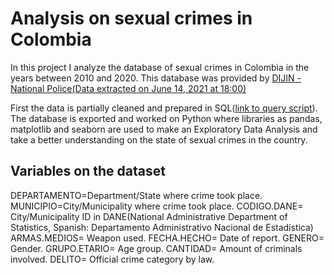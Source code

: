 # Analysis on sexual crimes in Colombia 

In this project I analyze the database of sexual crimes in Colombia in the years between 2010 and 2020. This database was provided by  [DIJIN - National Police(Data extracted on June 14, 2021 at 18:00)](https://www.datos.gov.co/Seguridad-y-Defensa/Reporte-Delitos-sexuales-Polic-a-Nacional/fpe5-yrmw) 



First the data is partially cleaned and prepared in SQL([link to query script](https://github.com/AnthonyAtencioM/Colombia-Sex-Crimes/blob/main/SQL/SQL%20-%20Cleaning%20Data.sql)). The database is exported and worked on Python where libraries as pandas, matplotlib and seaborn are used to make an Exploratory Data Analysis and take a better understanding on the state of sexual crimes in the country.



## Variables on the dataset

DEPARTAMENTO=Department/State where crime took place.
MUNICIPIO=City/Municipality where crime took place.
CODIGO.DANE= City/Municipality ID in DANE(National Administrative Department of Statistics, Spanish: Departamento Administrativo Nacional de Estadística)
ARMAS.MEDIOS= Weapon used.
FECHA.HECHO= Date of report.
GENERO= Gender.
GRUPO.ETARIO= Age group.
CANTIDAD= Amount of criminals involved.
DELITO= Official crime category by law.

